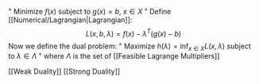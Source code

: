 
" Minimize $f(x)$ subject to $g(x)=b$, $x\in X$ "
Define [[Numerical/Lagrangian|Lagrangian]]:
$$
L(x,b,\lambda)=f(x)-\lambda^T(g(x)-b)
$$
Now we define the dual problem: 
" Maximize $h(\lambda)=\inf_{x\in X}L(x,\lambda)$ subject to $\lambda\in \Lambda$ "
where $\Lambda$ is the set of [[Feasible Lagrange Multipliers]]

[[Weak Duality]]
[[Strong Duality]]
